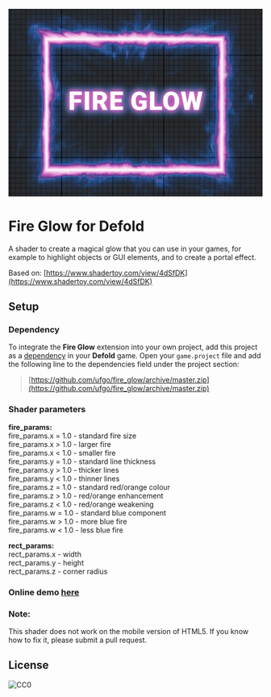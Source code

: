 ![](title.jpg)


# Fire Glow for Defold

A shader to create a magical glow that you can use in your games, for example to highlight objects or GUI elements, and to create a portal effect.

Based on: [https://www.shadertoy.com/view/4dSfDK](https://www.shadertoy.com/view/4dSfDK)

## Setup

### Dependency

To integrate the **Fire Glow** extension into your own project, add this project as a [dependency](https://www.defold.com/manuals/libraries/) in your **Defold** game. Open your `game.project` file and add the following line to the dependencies field under the project section:

> [https://github.com/ufgo/fire_glow/archive/master.zip](https://github.com/ufgo/fire_glow/archive/master.zip)  


### Shader parameters
**fire_params:**  
fire_params.x = 1.0 - standard fire size  
fire_params.x > 1.0 - larger fire  
fire_params.x < 1.0 - smaller fire  
fire_params.y = 1.0 - standard line thickness  
fire_params.y > 1.0 - thicker lines  
fire_params.y < 1.0 - thinner lines  
fire_params.z = 1.0 - standard red/orange colour  
fire_params.z > 1.0 - red/orange enhancement  
fire_params.z < 1.0 - red/orange weakening  
fire_params.w = 1.0 - standard blue component  
fire_params.w > 1.0 - more blue fire  
fire_params.w < 1.0 - less blue fire  

**rect_params:**   
rect_params.x -  width  
rect_params.y -  height  
rect_params.z - corner radius  


### Online demo [here](https://on.itch.io/fire-glow)

### Note: 
This shader does not work on the mobile version of HTML5. If you know how to fix it, please submit a pull request.

## License
![CC0](http://i.creativecommons.org/p/zero/1.0/88x31.png)
